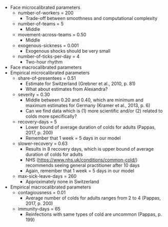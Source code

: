 - Face microcalibrated parameters
  - number-of-workers = 200
    - Trade-off between smoothness and computational complexity
  - number-of-teams = 5
    - Middle
  - movement-across-teams = 0.50
    - Middle
  - exogenous-sickness = 0.001
    - Exogenous shocks should be very small
  - number-of-ticks-per-day = 4
    - Two-hour rhythm
- Face macrocalibrated parameters
- Empirical microcalibrated parameters
  - share-of-presentees = 0.51
    - Estimate for Switzerland (Grebner et al., 2010, p. 81)
    - What about estimates from Alexandra?
  - severity = 0.30
    - Middle between 0.20 and 0.40, which are minimum and maximum estimates for Germany (Kramer et al., 2013, p. 6)
    - Can we find data which is (1) more scientific and/or (2) related to colds more specifically?
  - recovery-days = 5
    - Lower bound of average duration of colds for adults (Pappas, 2017, p. 200)
    - Remember that 1 week = 5 days in our model
  - slower-recovery = 0.63
    - Results in 8 recovery days, which is upper bound of average duration of colds for adults
    - NHS (https://www.nhs.uk/conditions/common-cold/) recommends seeing general practitioner after 10 days
    - Again, remember that 1 week = 5 days in our model
  - max-sick-leave-days = 260
    - Approximately none in Switzerland
- Empirical macrocalibrated parameters
  - contagiousness = 0.01
    - Average number of colds for adults ranges from 2 to 4 (Pappas, 2017, p. 200)
  - immunity-days = 65
    - Reinfections with same types of cold are uncommon (Pappas, p. 199)
